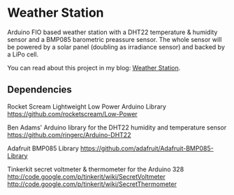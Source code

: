 # Weather Station

Arduino FIO based weather station with a DHT22 temperature & humidity sensor and a BMP085 barometric preassure sensor.
The whole sensor will be powered by a solar panel (doubling as irradiance sensor) and backed by a LiPo cell.

You can read about this project in my blog: [Weather Station](http://tinkerman.eldiariblau.net/weather-station/ "Weather Station").

## Dependencies

Rocket Scream Lightweight Low Power Arduino Library
https://github.com/rocketscream/Low-Power

Ben Adams' Arduino library for the DHT22 humidity and temperature sensor
https://github.com/ringerc/Arduino-DHT22

Adafruit BMP085 Library
https://github.com/adafruit/Adafruit-BMP085-Library

Tinkerkit secret voltmeter & thermometer for the Arduino 328
http://code.google.com/p/tinkerit/wiki/SecretVoltmeter
http://code.google.com/p/tinkerit/wiki/SecretThermometer
